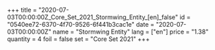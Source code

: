 +++
title = "2020-07-03T00:00:00Z_Core_Set_2021_Stormwing_Entity_[en]_false"
id = "0540ee72-6370-4f70-9526-6f441b3cac1e"
date = "2020-07-03T00:00:00Z"
name = "Stormwing Entity"
lang = ["en"]
price = "1.38"
quantity = 4
foil = false
set = "Core Set 2021"
+++
